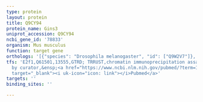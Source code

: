 ```yaml
---
type: protein
layout: protein
title: Q9CY94
protein_name: Gins3
uniprot_accession: Q9CY94
ncbi_gene_id: '78833'
organism: Mus musculus
function: target gene
orthologs: '[{"species": "Drosophila melanogaster", "id": ["Q9W2V7"]}, {"species": "Caenorhabditis elegans", "id": ["Q9BL54"]}, {"species": "Homo sapiens", "id": ["<a href=\"/protein/q9brx5\">Q9BRX5</a>"]}, {"species": "Rattus norvegicus", "id": ["D3Z9I4"]}]'
tfs: 'E2f1,Q61501,13555,GTRD; TRRUST,chromatin immunoprecipitation assay; inferred
  by curator,&ensp;<a href="https://www.ncbi.nlm.nih.gov/pubmed/?term=17127213%5Buid%5D+OR+29087512%5Buid%5D+OR+27924024%5Buid%5D"
  target="_blank"><i uk-icon="icon: link"></i>Pubmed</a>'
targets: ''
binding_sites: ''

---
```

